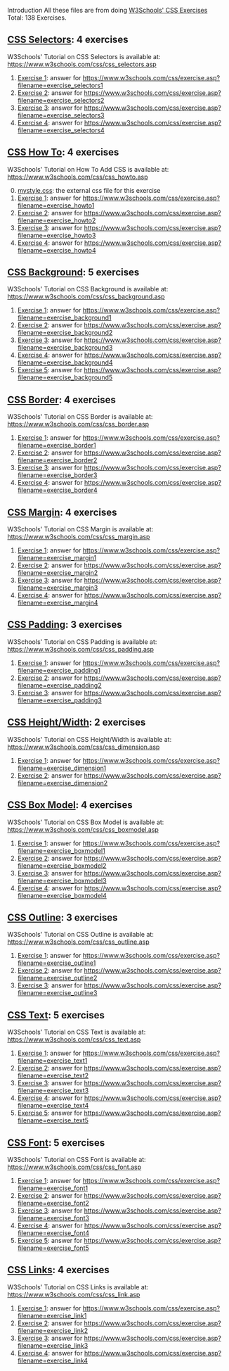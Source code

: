 Introduction
All these files are from doing [W3Schools' CSS Exercises](https://www.w3schools.com/css/exercise.asp)  
Total: 138 Exercises.

## [CSS Selectors](./CSS-Selectors): 4 exercises
W3Schools' Tutorial on CSS Selectors is available at: https://www.w3schools.com/css/css_selectors.asp

1. [Exercise 1](./CSS-Selectors/cssSelectorsE1.html): answer for https://www.w3schools.com/css/exercise.asp?filename=exercise_selectors1
2. [Exercise 2](./CSS-Selectors/cssSelectorsE2.html): answer for https://www.w3schools.com/css/exercise.asp?filename=exercise_selectors2
3. [Exercise 3](./CSS-Selectors/cssSelectorsE3.html): answer for https://www.w3schools.com/css/exercise.asp?filename=exercise_selectors3
4. [Exercise 4](./CSS-Selectors/cssSelectorsE4.html): answer for https://www.w3schools.com/css/exercise.asp?filename=exercise_selectors4

## [CSS How To](./CSS-HowTo): 4 exercises
W3Schools' Tutorial on How To Add CSS is available at: https://www.w3schools.com/css/css_howto.asp

0. [mystyle.css](./CSS-HowTo/mystyle.css): the external css file for this exercise
1. [Exercise 1](./CSS-HowTo/cssHowToE1.html): answer for https://www.w3schools.com/css/exercise.asp?filename=exercise_howto1
2. [Exercise 2](./CSS-HowTo/cssHowToE2.html): answer for https://www.w3schools.com/css/exercise.asp?filename=exercise_howto2
3. [Exercise 3](./CSS-HowTo/cssHowToE3.html): answer for https://www.w3schools.com/css/exercise.asp?filename=exercise_howto3
4. [Exercise 4](./CSS-HowTo/cssHowToE4.html): answer for https://www.w3schools.com/css/exercise.asp?filename=exercise_howto4

## [CSS Background](./CSS-Background): 5 exercises
W3Schools' Tutorial on CSS Background is available at: https://www.w3schools.com/css/css_background.asp

1. [Exercise 1](./CSS-Background/cssBackgroundE1.html): answer for https://www.w3schools.com/css/exercise.asp?filename=exercise_background1
2. [Exercise 2](./CSS-Background/cssBackgroundE2.html): answer for https://www.w3schools.com/css/exercise.asp?filename=exercise_background2
3. [Exercise 3](./CSS-Background/cssBackgroundE3.html): answer for https://www.w3schools.com/css/exercise.asp?filename=exercise_background3
4. [Exercise 4](./CSS-Background/cssBackgroundE4.html): answer for https://www.w3schools.com/css/exercise.asp?filename=exercise_background4
5. [Exercise 5](./CSS-Background/cssBackgroundE5.html): answer for https://www.w3schools.com/css/exercise.asp?filename=exercise_background5

## [CSS Border](./CSS-Border): 4 exercises
W3Schools' Tutorial on CSS Border is available at: https://www.w3schools.com/css/css_border.asp

1. [Exercise 1](./CSS-Border/cssBorderE1.html): answer for https://www.w3schools.com/css/exercise.asp?filename=exercise_border1
2. [Exercise 2](./CSS-Border/cssBorderE2.html): answer for https://www.w3schools.com/css/exercise.asp?filename=exercise_border2
3. [Exercise 3](./CSS-Border/cssBorderE3.html): answer for https://www.w3schools.com/css/exercise.asp?filename=exercise_border3
4. [Exercise 4](./CSS-Border/cssBorderE4.html): answer for https://www.w3schools.com/css/exercise.asp?filename=exercise_border4

## [CSS Margin](./CSS-Margin): 4 exercises
W3Schools' Tutorial on CSS Margin is available at: https://www.w3schools.com/css/css_margin.asp

1. [Exercise 1](./CSS-Margin/cssMarginE1.html): answer for https://www.w3schools.com/css/exercise.asp?filename=exercise_margin1
2. [Exercise 2](./CSS-Margin/cssMarginE2.html): answer for https://www.w3schools.com/css/exercise.asp?filename=exercise_margin2
3. [Exercise 3](./CSS-Margin/cssMarginE3.html): answer for https://www.w3schools.com/css/exercise.asp?filename=exercise_margin3
4. [Exercise 4](./CSS-Margin/cssMarginE4.html): answer for https://www.w3schools.com/css/exercise.asp?filename=exercise_margin4

## [CSS Padding](./CSS-Padding): 3 exercises
W3Schools' Tutorial on CSS Padding is available at: https://www.w3schools.com/css/css_padding.asp

1. [Exercise 1](./CSS-Padding/cssPaddingE1.html): answer for https://www.w3schools.com/css/exercise.asp?filename=exercise_padding1
2. [Exercise 2](./CSS-Padding/cssPaddingE2.html): answer for https://www.w3schools.com/css/exercise.asp?filename=exercise_padding2
3. [Exercise 3](./CSS-Padding/cssPaddingE3.html): answer for https://www.w3schools.com/css/exercise.asp?filename=exercise_padding3

## [CSS Height/Width](./CSS-HeightWidth): 2 exercises
W3Schools' Tutorial on CSS Height/Width is available at: https://www.w3schools.com/css/css_dimension.asp

1. [Exercise 1](./CSS-HeightWidth/cssHeightWidthE1.html): answer for https://www.w3schools.com/css/exercise.asp?filename=exercise_dimension1
2. [Exercise 2](./CSS-HeightWidth/cssHeightWidthE2.html): answer for https://www.w3schools.com/css/exercise.asp?filename=exercise_dimension2

## [CSS Box Model](./CSS-BoxModel): 4 exercises
W3Schools' Tutorial on CSS Box Model is available at: https://www.w3schools.com/css/css_boxmodel.asp

1. [Exercise 1](./CSS-BoxModel/cssBoxModelE1.html): answer for https://www.w3schools.com/css/exercise.asp?filename=exercise_boxmodel1
2. [Exercise 2](./CSS-BoxModel/cssBoxModelE2.html): answer for https://www.w3schools.com/css/exercise.asp?filename=exercise_boxmodel2
3. [Exercise 3](./CSS-BoxModel/cssBoxModelE3.html): answer for https://www.w3schools.com/css/exercise.asp?filename=exercise_boxmodel3
4. [Exercise 4](./CSS-BoxModel/cssBoxModelE4.html): answer for https://www.w3schools.com/css/exercise.asp?filename=exercise_boxmodel4

## [CSS Outline](./CSS-Outline): 3 exercises
W3Schools' Tutorial on CSS Outline is available at: https://www.w3schools.com/css/css_outline.asp

1. [Exercise 1](./CSS-Outline/cssOutlineE1.html): answer for https://www.w3schools.com/css/exercise.asp?filename=exercise_outline1
2. [Exercise 2](./CSS-Outline/cssOutlineE2.html): answer for https://www.w3schools.com/css/exercise.asp?filename=exercise_outline2
3. [Exercise 3](./CSS-Outline/cssOutlineE3.html): answer for https://www.w3schools.com/css/exercise.asp?filename=exercise_outline3

## [CSS Text](./CSS-Text): 5 exercises
W3Schools' Tutorial on CSS Text is available at: https://www.w3schools.com/css/css_text.asp

1. [Exercise 1](./CSS-Text/cssTextE1.html): answer for https://www.w3schools.com/css/exercise.asp?filename=exercise_text1
2. [Exercise 2](./CSS-Text/cssTextE2.html): answer for https://www.w3schools.com/css/exercise.asp?filename=exercise_text2
3. [Exercise 3](./CSS-Text/cssTextE3.html): answer for https://www.w3schools.com/css/exercise.asp?filename=exercise_text3
4. [Exercise 4](./CSS-Text/cssTextE4.html): answer for https://www.w3schools.com/css/exercise.asp?filename=exercise_text4
5. [Exercise 5](./CSS-Text/cssTextE5.html): answer for https://www.w3schools.com/css/exercise.asp?filename=exercise_text5

## [CSS Font](./CSS-Font): 5 exercises
W3Schools' Tutorial on CSS Font is available at: https://www.w3schools.com/css/css_font.asp

1. [Exercise 1](./CSS-Font/cssFontE1.html): answer for https://www.w3schools.com/css/exercise.asp?filename=exercise_font1
2. [Exercise 2](./CSS-Font/cssFontE2.html): answer for https://www.w3schools.com/css/exercise.asp?filename=exercise_font2
3. [Exercise 3](./CSS-Font/cssFontE3.html): answer for https://www.w3schools.com/css/exercise.asp?filename=exercise_font3
4. [Exercise 4](./CSS-Font/cssFontE4.html): answer for https://www.w3schools.com/css/exercise.asp?filename=exercise_font4
5. [Exercise 5](./CSS-Font/cssFontE5.html): answer for https://www.w3schools.com/css/exercise.asp?filename=exercise_font5

## [CSS Links](./CSS-Links): 4 exercises
W3Schools' Tutorial on CSS Links is available at: https://www.w3schools.com/css/css_link.asp

1. [Exercise 1](./CSS-Links/cssLinksE1.html): answer for https://www.w3schools.com/css/exercise.asp?filename=exercise_link1
2. [Exercise 2](./CSS-Links/cssLinksE2.html): answer for https://www.w3schools.com/css/exercise.asp?filename=exercise_link2
3. [Exercise 3](./CSS-Links/cssLinksE3.html): answer for https://www.w3schools.com/css/exercise.asp?filename=exercise_link3
4. [Exercise 4](./CSS-Links/cssLinksE4.html): answer for https://www.w3schools.com/css/exercise.asp?filename=exercise_link4